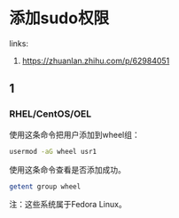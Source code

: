 # 添加sudo权限

links:

1. <https://zhuanlan.zhihu.com/p/62984051>



## 1

### RHEL/CentOS/OEL

使用这条命令把用户添加到wheel组：

``` bash
usermod -aG wheel usr1
```

使用这条命令查看是否添加成功。

``` bash
getent group wheel
```

注：这些系统属于Fedora Linux。